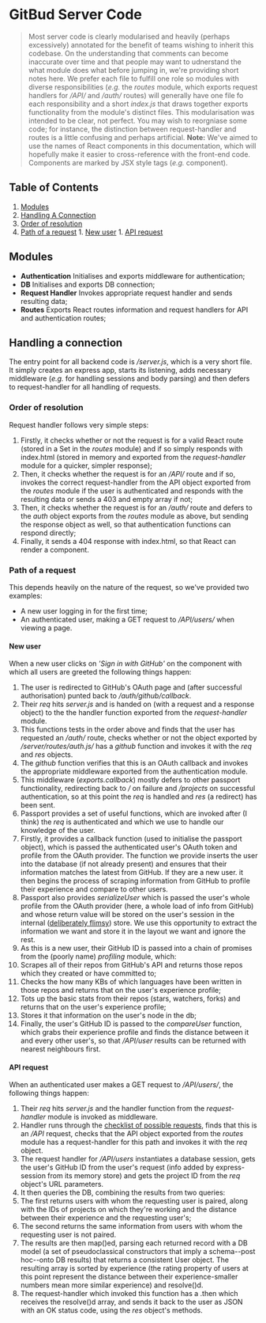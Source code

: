# GitBud Server Code

> Most server code is clearly modularised and heavily (perhaps excessively) annotated for the benefit of teams wishing to inherit this codebase. On the understanding that comments can become inaccurate over time and that people may want to udnerstand the what module does what before jumping in, we're providing short notes here.
> We prefer each file to fulfill one role so modules with diverse responsibilities (_e.g._ the _routes_ module, which exports request handlers for _/API/_ and _/auth/_ routes) will generally have one file fo each responsibility and a short _index.js_ that draws together exports functionality from the module's distinct files.
> This modularisation was intended to be clear, not perfect. You may wish to reorgniase some code; for instance, the distinction between request-handler and routes is a little confusing and perhaps artificial.
__Note:__ We've aimed to use the names of React components in this documentation, which will hopefully make it easier to cross-reference with the front-end code. Components are marked by JSX style tags (_e.g._ <App> component).

## Table of Contents

1. [Modules](#modules)
1. [Handling A Connection](#handling-a-connection)
  1. [Order of resolution](#order-of-resolution)
  1. [Path of a request](#path-of-a-request)
    1. [New user](#new-user)
    1. [API request](#api-request)


## Modules
- __Authentication__ Initialises and exports middleware for authentication;
- __DB__ Initialises and exports DB connection;
- __Request Handler__ Invokes appropriate request handler and sends resulting data;
- __Routes__ Exports React routes information and request handlers for API and authentication routes;

## Handling a connection
The entry point for all backend code is _/server.js_, which is a very short file. It simply creates an express app, starts its listening, adds necessary middleware (_e.g._ for handling sessions and body parsing) and then defers to request-handler for all handling of requests.

### Order of resolution
Request handler follows very simple steps:
1. Firstly, it checks whether or not the request is for a valid React route (stored in a Set in the _routes_ module) and if so simply responds with index.html (stored in memory and exported from the _request-handler_ module for a quicker, simpler response);
1. Then, it checks whether the request is for an _/API/_ route and if so, invokes the correct request-handler from the API object exported from the _routes_ module if the user is authenticated and responds with the resulting data or sends a 403 and empty array if not;
1. Then, it checks whether the request is for an _/auth/_ route and defers to the _auth_ object exports from the _routes_ module as above, but sending the response object as well, so that authentication functions can respond directly;
1. Finally, it sends a 404 response with index.html, so that React can render a <NotFound> component.

### Path of a request
This depends heavily on the nature of the request, so we've provided two examples:
- A new user logging in for the first time;
- An authenticated user, making a GET request to _/API/users/_ when viewing a <ProjectDetails> page.

#### New user
When a new user clicks on _'Sign in with GitHub'_ on the <Landing> component with which all users are greeted the following things happen:
1. The user is redirected to GitHub's OAuth page and (after successful authorisation) punted back to _/auth/github/callback_.
1. Their _req_ hits _server.js_ and is handed on (with a request and a response object) to the the handler function exported from the _request-handler_ module.
1. This functions tests in the order above and finds that the user has requested an _/auth/_ route, checks whether or not the object exported by _/server/routes/auth.js/_ has a _github_ function and invokes it with the _req_ and _res_ objects.
1. The _github_ function verifies that this is an OAuth callback and invokes the appropriate middleware exported from the authentication module.
1. This middleware (_exports.callback_) mostly defers to other passport functionality, redirecting back to _/_ on failure and _/projects_ on successful authentication, so at this point the _req_ is handled and _res_ (a redirect) has been sent.
1. Passport provides a set of useful functions, which are invoked after (I think) the _req_ is authenticated and which we use to handle our knowledge of the user.
  1. Firstly, it provides a callback function (used to initialise the passport object), which is passed the authenticated user's OAuth token and profile from the OAuth provider. The function we provide inserts the user into the database (if not already present) and ensures that their information matches the latest from GitHub. If they are a new user. it then begins the process of scraping information from GitHub to profile their experience and compare to other users.
   1. Passport also provides _serializeUser_ which is passed the user's whole profile from the OAuth provider (here, a whole load of info from GitHub) and whose return value will be stored on the user's session in the internal ([deliberately flimsy](https://www.npmjs.com/package/express-session#sessionoptions)) store. We use this opportunity to extract the information we want and store it in the layout we want and ignore the rest.
1. As this is a new user, their GitHub ID is passed into a chain of promises from the (poorly name) _profiling_ module, which:
  1. Scrapes all of their repos from GitHub's API and returns those repos which they created or have committed to;
  1. Checks the how many KBs of which languages have been written in those repos and returns that on the user's experience profile;
  1. Tots up the basic stats from their repos (stars, watchers, forks) and returns that on the user's experience profile;
  1. Stores it that information on the user's node in the db;
  1. Finally, the user's GitHub ID is passed to the _compareUser_ function, which grabs their experience profile and finds the distance between it and every other user's, so that _/API/user_ results can be returned with nearest neighbours first.

#### API request
When an authenticated user makes a GET request to _/API/users/_, the following things happen:
1. Their _req_ hits _server.js_ and the handler function from the _request-handler_ module is invoked as middleware.
1. Handler runs through the [checklist of possible requests](#order-of-resolution), finds that this is an _/API_ request, checks that the API object exported from the _routes_ module has a request-handler for this path and invokes it with the _req_ object.
1. The request handler for _/API/users_ instantiates a database session, gets the user's GitHub ID from the user's request (info added by express-session from its memory store) and gets the project ID from the _req_ object's URL parameters.
1. It then queries the DB, combining the results from two queries:
  1. The first returns users with whom the requesting user is paired, along with the IDs of projects on which they're working and the distance between their experience and the requesting user's;
  1. The second returns the same information from users with whom the requesting user is not paired.
1. The results are then map()ed, parsing each returned record with a DB model (a set of pseudoclassical constructors that imply a schema--post hoc--onto DB results) that returns a consistent User object. The resulting array is sorted by experience (the rating property of users at this point represent the distance between their experience-smaller numbers mean more similar experience) and resolve()d.
1. The request-handler which invoked this function has a .then which receives the resolve()d array, and sends it back to the user as JSON with an OK status code, using the _res_ object's methods.
